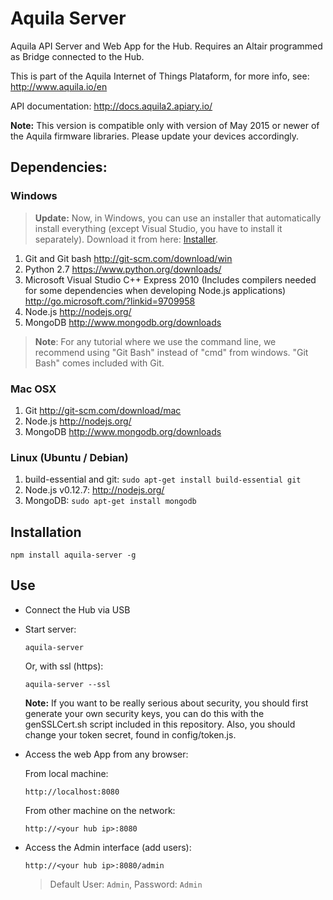 # Aquila Server

Aquila API Server and Web App for the Hub. Requires an Altair programmed as Bridge connected to the Hub.

This is part of the Aquila Internet of Things Plataform, for more info, see: http://www.aquila.io/en

API documentation: http://docs.aquila2.apiary.io/

**Note:** This version is compatible only with version of May 2015 or newer of the Aquila firmware libraries. Please update your devices accordingly.

## Dependencies:

### Windows

>**Update:** Now, in Windows, you can use an installer that automatically install everything (except Visual Studio, you have to install it separately). Download it from here: [Installer](https://github.com/makerlabmx/aquila-tools-windows-installer).

1. Git and Git bash http://git-scm.com/download/win
2. Python 2.7 https://www.python.org/downloads/
3. Microsoft Visual Studio C++ Express 2010 (Includes compilers needed for some dependencies when developing Node.js applications) http://go.microsoft.com/?linkid=9709958
4. Node.js http://nodejs.org/
5. MongoDB http://www.mongodb.org/downloads

> **Note**: For any tutorial where we use the command line, we recommend using "Git Bash" instead of "cmd" from windows. "Git Bash" comes included with Git.

### Mac OSX

1. Git http://git-scm.com/download/mac
2. Node.js http://nodejs.org/
3. MongoDB http://www.mongodb.org/downloads

### Linux (Ubuntu / Debian)

1. build-essential and git: ``sudo apt-get install build-essential git``
2. Node.js v0.12.7:  http://nodejs.org/
3. MongoDB: ``sudo apt-get install mongodb``


## Installation

```
npm install aquila-server -g
```

## Use

- Connect the Hub via USB
- Start server:

  ```
  aquila-server
  ```

  Or, with ssl (https):

  ```
  aquila-server --ssl
  ```

  **Note:** If you want to be really serious about security, you should first generate your own security keys, you can do this with the genSSLCert.sh script included in this repository. Also, you should change your token secret, found in config/token.js.



- Access the web App from any browser:

  From local machine:
  ```
  http://localhost:8080
  ```
  From other machine on the network:
  ```
  http://<your hub ip>:8080
  ```

- Access the Admin interface (add users):

  ```
  http://<your hub ip>:8080/admin
  ```

  > Default User: ``Admin``, Password: ``Admin``
